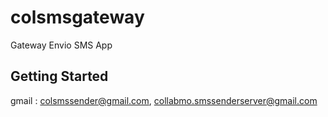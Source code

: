 # colsmsgateway

Gateway Envio SMS App


## Getting Started
gmail : colsmssender@gmail.com, collabmo.smssenderserver@gmail.com




